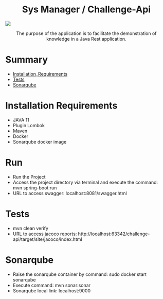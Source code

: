 <h1 align="center">Sys Manager / Challenge-Api</h1>

<img src="https://www.cqcs.com.br/wp-content/uploads/2019/06/Challenge.arrow_-1024x584.jpg" />

<p align="center">
The purpose of the application is to facilitate the demonstration of knowledge in a Java Rest application. </br>
</p>


# Summary
* [Installation_Requirements](#Installation-Requirements)
* [Tests](#Tests)
* [Sonarqube](#Sonarqube)

# Installation Requirements
<ul>
<li>JAVA 11</li>
<li>Plugin Lombok</li>
<li>Maven</li>
<li>Docker</li>
<li>Sonarqube docker image</li>
</ul>


# Run

<ul>
    <li>Run the Project</li>
    <li>Access the project directory via terminal and execute the command: mvn spring-boot:run</li>
    <li>URL to access swagger: localhost:8081/swagger.html</li>
</ul>

# Tests

<ul>
    <li>mvn clean verify</li>
    <li>URL to access jacoco reports: http://localhost:63342/challenge-api/target/site/jacoco/index.html</li>
</ul>

# Sonarqube

<ul>  
    <li>Raise the sonarqube container by command: sudo docker start sonarqube</li>
    <li>Execute command: mvn sonar:sonar</li>
    <li>Sonarqube local link: localhost:9000</li>
</ul>

